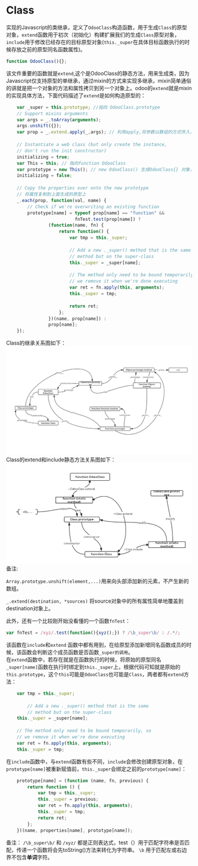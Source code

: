 # Class

实现的Javascript的类继承，定义了`OdooClass`构造函数，用于生成`Class`的原型对象，`extend`函数用于初次（初始化）构建扩展我们的生成`Class`原型对象，`include`用于修改已经存在的目标原型对象\(`this._super`在具体目标函数执行的时候存放之前的原型同名函数属性\)。

```js
function OdooClass(){};
```

该文件重要的函数就是`extend`,这个是OdooClass的静态方法，用来生成类，因为Javascript仅支持原型的单继承，通过mixin的方式来实现多继承，mixin简单通俗的讲就是把一个对象的方法和属性拷贝到另一个对象上。odoo的`extend`就是mixin的实现具体方法，下面代码描述了`extend`是如何构造原型的：

```js
    var _super = this.prototype; //指向 OdooClass.prototype
    // Support mixins arguments
    var args = _.toArray(arguments);
    args.unshift({});
    var prop = _.extend.apply(_,args); // 利用apply,将参数以数组的方式传入，无需关心参数的个数

    // Instantiate a web class (but only create the instance,
    // don't run the init constructor)
    initializing = true;
    var This = this; // 指向function OdooClass
    var prototype = new This(); // new OdooClass() 生成OdooClass{} 对象，作为function Class的原型
    initializing = false;

    // Copy the properties over onto the new prototype
    // 将属性复制到上面生成的原型上
    _.each(prop, function(val, name) {
        // Check if we're overwriting an existing function
        prototype[name] = typeof prop[name] == "function" &&
                          fnTest.test(prop[name]) ?
                (function(name, fn) {
                    return function() {
                        var tmp = this._super;

                        // Add a new ._super() method that is the same
                        // method but on the super-class
                        this._super = _super[name];

                        // The method only need to be bound temporarily, so
                        // we remove it when we're done executing
                        var ret = fn.apply(this, arguments);
                        this._super = tmp;

                        return ret;
                    };
                })(name, prop[name]) :
                prop[name];
    });
```

Class的继承关系图如下：  
![](/assets/class.jpg)  
Class的extend和include静态方法关系图如下：  
![](/assets/class_extend_include.jpg)  
备注:

`Array.prototype.unshift(element,...)`用来向头部添加新的元素，不产生新的数组。

`_.extend(destination, *sources)` 将source对象中的所有属性简单地覆盖到destination对象上。

此外，还有一个比较刚开始没看懂的一个函数`fnTest`：

```js
var fnTest = /xyz/.test(function(){xyz();}) ? /\b_super\b/ : /.*/;
```

该函数在`include`和`extend` 函数中都有用到，在给原型添加新增同名函数成员的时候，该函数会判断这个成员函数是否函数`_super的调用`。  
在`extend`函数中，若存在就是在函数执行的时候，将原始的原型同名`_super[name]`函数在执行时绑定到`this._super`上，根据代码可知就是原始的`this.prototype`，这个`this`可能是`OdooClass`也可能是`Class`，两者都有`extend`方法：

```js
    var tmp = this._super;

        // Add a new ._super() method that is the same
        // method but on the super-class
    this._super = _super[name];

    // The method only need to be bound temporarily, so
    // we remove it when we're done executing
    var ret = fn.apply(this, arguments);
    this._super = tmp;
```

在`include`函数中，与`extend`函数有些不同，`include`会修改创建原型对象，在`prototype[name]`被重新赋值前，`this._super`会绑定之前的`prototype[name]`：

```js
    prototype[name] = (function (name, fn, previous) {
        return function () {
            var tmp = this._super;
            this._super = previous;
            var ret = fn.apply(this, arguments);
            this._super = tmp;
            return ret;
        };
    })(name, properties[name], prototype[name]);
```

备注：
`/\b_super\b/` 和 `/xyz/` 都是正则表达式，test（）用于匹配字符串是否匹配，传递一个函数将会先toString()方法来转化为字符串。
`\b` 用于匹配左或右边界不包含**单词**字符。


